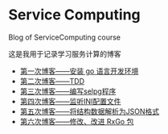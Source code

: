 # Service Computing
Blog of ServiceComputing course

这是我用于记录学习服务计算的博客   
- [第一次博客——安装 go 语言开发环境](mysqrt)
- [第二次博客——TDD](TDD)
- [第三次博客——编写selpg程序](selpg)
- [第四次博客——监听INI配置文件](pconfig)
- [第五次博客——将结构数据解析为JSON格式](myjson)
- [第六次博客——修改、改进 RxGo 包](RxGo)
